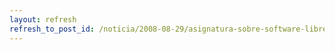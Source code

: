 ```yaml
---
layout: refresh
refresh_to_post_id: /noticia/2008-08-29/asignatura-sobre-software-libre-en-la-universidad-de-sevilla
---
```

